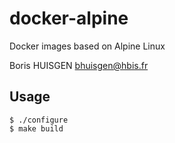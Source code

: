 # docker-alpine

Docker images based on Alpine Linux

Boris HUISGEN <bhuisgen@hbis.fr>

## Usage

    $ ./configure
    $ make build
